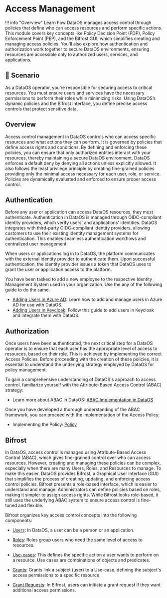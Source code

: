 # Access Management

!!! info "Overview"
    Learn how DataOS manages access control through policies that define who can access resources and perform specific actions. This module covers key concepts like Policy Decision Point (PDP), Policy Enforcement Point (PEP), and the Bifrost GUI, which simplifies creating and managing access policies. You'll also explore how authentication and authorization work together to secure DataOS environments, ensuring resources are accessible only to authorized users, services, and applications.

## 📘 Scenario

As a DataOS operator, you’re responsible for securing access to critical resources. You must ensure users and services have the necessary permissions to perform their roles while minimizing risks. Using DataOS’s dynamic policies and the Bifrost interface, you define precise access controls that protect sensitive data.

## Overview

Access control management in DataOS controls who can access specific resources and what actions they can perform. It is governed by policies that define access rights and conditions. By defining and enforcing these policies, you can ensure that only authorized entities interact with your resources, thereby maintaining a secure DataOS environment. DataOS enforces a default deny by denying all actions unless explicitly allowed. It also follows the least privilege principle by creating fine-grained policies providing only the minimal access necessary for each user, role, or service. Policies are dynamically evaluated and enforced to ensure proper access control.

## Authentication

Before any user or application can access DataOS resources, they must authenticate. Authentication in DataOS is managed through OIDC-compliant identity providers, which verify users' and applications' identities. DataOS integrates with third-party OIDC-compliant identity providers, allowing customers to use their existing identity management systems for authentication. This enables seamless authentication workflows and centralized user management.

When users or applications log in to DataOS, the platform communicates with the external identity provider to authenticate them. Upon successful authentication, the identity provider issues a token that DataOS uses to grant the user or application access to the platform.

You have been tasked to add a new employee to the respective Identity Management System used in your organization. Use the any of the following guide to do the same.

- [Adding Users in Azure AD](/learn/operator_learn_track/access_control/authentication/adding_user_in_azure_ad/): Learn how to add and manage users in Azure AD for use with DataOS.
- [Adding Users in Keycloak](/learn/operator_learn_track/access_control/authentication/adding_user_in_keycloak/): Follow this guide to add users in Keycloak and integrate them with DataOS.


## Authorization

Once users have been authenticated, the next critical step for a DataOS operator is to ensure that each user has the appropriate level of access to resources, based on their role. This is achieved by implementing the correct Access Policies. Before proceeding with the creation of these policies, it is essential to understand the underlying strategy employed by DataOS for policy management.

To gain a comprehensive understanding of DataOS's approach to access control, familiarize yourself with the Attribute-Based Access Control (ABAC) strategy:

- Learn more about ABAC in DataOS: [ABAC Implementation in DataOS](/learn/operator_learn_track/access_control/abac_implementation_in_dataos/)

Once you have developed a thorough understanding of the ABAC framework, you can proceed with the implementation of the Access Policy:

- Implementing the Policy: [Policy](/learn/operator_learn_track/access_control/policy/)


## Bifrost

In DataOS, access control is managed using Attribute-Based Access Control (ABAC), which gives fine-grained control over who can access resources. However, creating and managing these policies can be complex, especially when there are many Users, Roles, and Resources to manage. To make this easier, DataOS provides Bifrost, a Graphical User Interface (GUI) that simplifies the process of creating, updating, and enforcing access control policies. Bifrost presents a role-based interface, which is easier to understand and manage. Administrators can define policies based on roles, making it simpler to assign access rights. While Bifrost looks role-based, it still uses the underlying ABAC system to ensure access control is fine-tuned and flexible.

Bifrost organizes key access control concepts into the following components:

- [Users](/learn/operator_learn_track/access_control/users/): In DataOS, a user can be a person or an application. 
    
- [Roles](/learn/operator_learn_track/access_control/roles/): Roles group users who need the same level of access to resources. 
    
- [Use-cases](/learn/operator_learn_track/access_control/use_cases/): This defines the specific action a user wants to perform on a resource. Use cases are combinations of objects and predicates.
    
- [Grants](/learn/operator_learn_track/access_control/grants/): Grants link a subject (user) to a Use-case, defining the subject's access permissions to a specific resource.

- [Grant Requests](/learn/operator_learn_track/access_control/grant_requests/): In Bifrost, users can initiate a grant request if they want additional access permissions.

